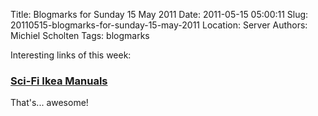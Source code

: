 Title: Blogmarks for Sunday 15 May 2011
Date: 2011-05-15 05:00:11
Slug: 20110515-blogmarks-for-sunday-15-may-2011
Location: Server
Authors: Michiel Scholten
Tags: blogmarks

<p>Interesting links of this week:</p>
<h3><a href="http://www.collegehumor.com/article/6500868/sci-fi-ikea-manuals">Sci-Fi Ikea Manuals</a></h3>
<p>That's... awesome!</p>
